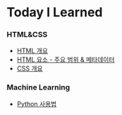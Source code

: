 # Today I Learned

### HTML&CSS
* [HTML 개요](./HTML/html_summary.md)
* [HTML 요소 - 주요 범위 & 메타데이터](./HTML/html_metadata.md)
* [CSS 개요](./CSS/css_summary.md)

### Machine Learning
* [Python 사용법](https://github.com/sudaltokki/TIL/blob/main/Machine_Learning/python.md)


